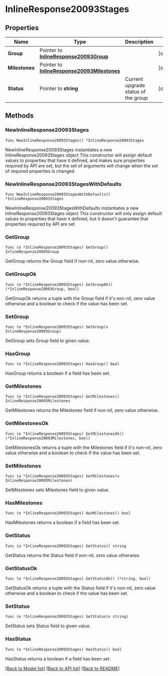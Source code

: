 # InlineResponse20093Stages

## Properties

Name | Type | Description | Notes
------------ | ------------- | ------------- | -------------
**Group** | Pointer to [**InlineResponse20093Group**](InlineResponse20093Group.md) |  | [optional] 
**Milestones** | Pointer to [**InlineResponse20093Milestones**](InlineResponse20093Milestones.md) |  | [optional] 
**Status** | Pointer to **string** | Current upgrade status of the group | [optional] 

## Methods

### NewInlineResponse20093Stages

`func NewInlineResponse20093Stages() *InlineResponse20093Stages`

NewInlineResponse20093Stages instantiates a new InlineResponse20093Stages object
This constructor will assign default values to properties that have it defined,
and makes sure properties required by API are set, but the set of arguments
will change when the set of required properties is changed

### NewInlineResponse20093StagesWithDefaults

`func NewInlineResponse20093StagesWithDefaults() *InlineResponse20093Stages`

NewInlineResponse20093StagesWithDefaults instantiates a new InlineResponse20093Stages object
This constructor will only assign default values to properties that have it defined,
but it doesn't guarantee that properties required by API are set

### GetGroup

`func (o *InlineResponse20093Stages) GetGroup() InlineResponse20093Group`

GetGroup returns the Group field if non-nil, zero value otherwise.

### GetGroupOk

`func (o *InlineResponse20093Stages) GetGroupOk() (*InlineResponse20093Group, bool)`

GetGroupOk returns a tuple with the Group field if it's non-nil, zero value otherwise
and a boolean to check if the value has been set.

### SetGroup

`func (o *InlineResponse20093Stages) SetGroup(v InlineResponse20093Group)`

SetGroup sets Group field to given value.

### HasGroup

`func (o *InlineResponse20093Stages) HasGroup() bool`

HasGroup returns a boolean if a field has been set.

### GetMilestones

`func (o *InlineResponse20093Stages) GetMilestones() InlineResponse20093Milestones`

GetMilestones returns the Milestones field if non-nil, zero value otherwise.

### GetMilestonesOk

`func (o *InlineResponse20093Stages) GetMilestonesOk() (*InlineResponse20093Milestones, bool)`

GetMilestonesOk returns a tuple with the Milestones field if it's non-nil, zero value otherwise
and a boolean to check if the value has been set.

### SetMilestones

`func (o *InlineResponse20093Stages) SetMilestones(v InlineResponse20093Milestones)`

SetMilestones sets Milestones field to given value.

### HasMilestones

`func (o *InlineResponse20093Stages) HasMilestones() bool`

HasMilestones returns a boolean if a field has been set.

### GetStatus

`func (o *InlineResponse20093Stages) GetStatus() string`

GetStatus returns the Status field if non-nil, zero value otherwise.

### GetStatusOk

`func (o *InlineResponse20093Stages) GetStatusOk() (*string, bool)`

GetStatusOk returns a tuple with the Status field if it's non-nil, zero value otherwise
and a boolean to check if the value has been set.

### SetStatus

`func (o *InlineResponse20093Stages) SetStatus(v string)`

SetStatus sets Status field to given value.

### HasStatus

`func (o *InlineResponse20093Stages) HasStatus() bool`

HasStatus returns a boolean if a field has been set.


[[Back to Model list]](../README.md#documentation-for-models) [[Back to API list]](../README.md#documentation-for-api-endpoints) [[Back to README]](../README.md)


